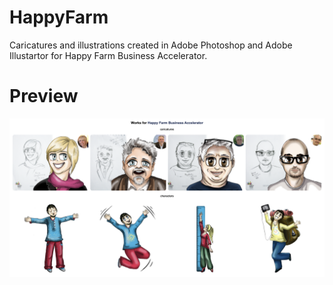 # HappyFarm

Caricatures and illustrations created in Adobe Photoshop and Adobe Illustartor for Happy Farm Business Accelerator.

# Preview

![](./images/preview.png)
